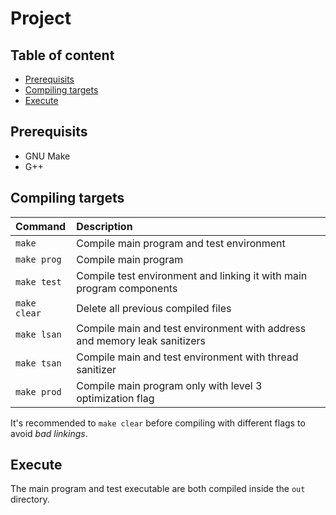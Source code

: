 # Project

## Table of content
- [Prerequisits](#prerequisits)
- [Compiling targets](#compiling-targets)
- [Execute](#execute)

## Prerequisits

- GNU Make
- G++

## Compiling targets
| Command      | Description                                                                |
| :----------- | :------------------------------------------------------------------------- |
| `make`       | Compile main program and test environment                                  |
| `make prog`  | Compile main program                                                       |
| `make test`  | Compile test environment and linking it with main program components       |
| `make clear` | Delete all previous compiled files                                         |
| `make lsan`  | Compile main and test environment with address and memory leak sanitizers  |
| `make tsan`  | Compile main and test environment with thread sanitizer                    |
| `make prod`  | Compile main program only with level 3 optimization flag                   |

It's recommended to `make clear` before compiling with different flags to avoid *bad linkings*.

## Execute

The main program and test executable are both compiled inside the `out` directory.